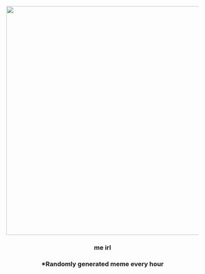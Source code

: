 <p align="center">
        <img src="https://i.redd.it/dayxxrjby8a91.png" width="600" height="600">
        </p>
        <h3 align="center">me irl</h3>
        <h3 align="center">*Randomly generated meme every hour</h3>
    